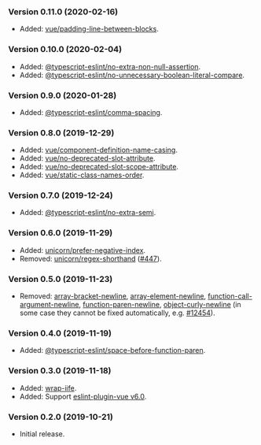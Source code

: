### Version 0.11.0 (2020-02-16)

- Added: [vue/padding-line-between-blocks].

### Version 0.10.0 (2020-02-04)

- Added: [@typescript-eslint/no-extra-non-null-assertion].
- Added: [@typescript-eslint/no-unnecessary-boolean-literal-compare].

### Version 0.9.0 (2020-01-28)

- Added: [@typescript-eslint/comma-spacing].

### Version 0.8.0 (2019-12-29)

- Added: [vue/component-definition-name-casing].
- Added: [vue/no-deprecated-slot-attribute].
- Added: [vue/no-deprecated-slot-scope-attribute].
- Added: [vue/static-class-names-order].

### Version 0.7.0 (2019-12-24)

- Added: [@typescript-eslint/no-extra-semi].

### Version 0.6.0 (2019-11-29)

- Added: [unicorn/prefer-negative-index].
- Removed: [unicorn/regex-shorthand] ([#447]).

### Version 0.5.0 (2019-11-23)

- Removed: [array-bracket-newline], [array-element-newline], [function-call-argument-newline], [function-paren-newline], [object-curly-newline] (in some case they cannot be fixed automatically, e.g. [#12454]).

### Version 0.4.0 (2019-11-19)

- Added: [@typescript-eslint/space-before-function-paren].

### Version 0.3.0 (2019-11-18)

- Added: [wrap-iife].
- Added: Support [eslint-plugin-vue v6.0].

### Version 0.2.0 (2019-10-21)

- Initial release.

[#12454]: https://github.com/eslint/eslint/issues/12454
[#447]: https://github.com/sindresorhus/eslint-plugin-unicorn/issues/447
[@typescript-eslint/comma-spacing]: https://github.com/typescript-eslint/typescript-eslint/blob/master/packages/eslint-plugin/docs/rules/comma-spacing.md
[@typescript-eslint/no-extra-non-null-assertion]: https://github.com/typescript-eslint/typescript-eslint/blob/master/packages/eslint-plugin/docs/rules/no-extra-non-null-assertion.md
[@typescript-eslint/no-extra-semi]: https://github.com/typescript-eslint/typescript-eslint/blob/master/packages/eslint-plugin/docs/rules/no-extra-semi.md
[@typescript-eslint/no-unnecessary-boolean-literal-compare]: https://github.com/typescript-eslint/typescript-eslint/blob/master/packages/eslint-plugin/docs/rules/no-unnecessary-boolean-literal-compare.md
[@typescript-eslint/space-before-function-paren]: https://github.com/typescript-eslint/typescript-eslint/blob/master/packages/eslint-plugin/docs/rules/space-before-function-paren.md
[array-bracket-newline]: https://eslint.org/docs/rules/array-bracket-newline
[array-element-newline]: https://eslint.org/docs/rules/array-element-newline
[eslint-plugin-vue v6.0]: https://github.com/vuejs/eslint-plugin-vue/releases/tag/v6.0.0
[function-call-argument-newline]: https://eslint.org/docs/rules/function-call-argument-newline
[function-paren-newline]: https://eslint.org/docs/rules/function-paren-newline
[object-curly-newline]: https://eslint.org/docs/rules/object-curly-newline
[unicorn/prefer-negative-index]: https://github.com/sindresorhus/eslint-plugin-unicorn/blob/master/docs/rules/prefer-negative-index.md
[unicorn/regex-shorthand]: https://github.com/sindresorhus/eslint-plugin-unicorn/blob/master/docs/rules/regex-shorthand.md
[vue/component-definition-name-casing]: https://eslint.vuejs.org/rules/component-definition-name-casing.html
[vue/no-deprecated-slot-attribute]: https://eslint.vuejs.org/rules/no-deprecated-slot-attribute.html
[vue/no-deprecated-slot-scope-attribute]: https://eslint.vuejs.org/rules/no-deprecated-slot-scope-attribute.html
[vue/padding-line-between-blocks]: https://eslint.vuejs.org/rules/padding-line-between-blocks.html
[vue/static-class-names-order]: https://eslint.vuejs.org/rules/static-class-names-order.html
[wrap-iife]: https://eslint.org/docs/rules/wrap-iife
